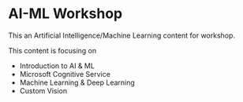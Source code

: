 # AI-ML Workshop

This an Artificial Intelligence/Machine Learning content for workshop.

This content is focusing on

* Introduction to AI & ML
* Microsoft Cognitive Service
* Machine Learning & Deep Learning
* Custom Vision